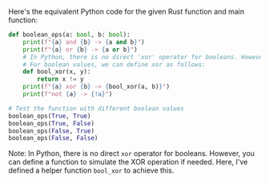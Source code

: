  Here's the equivalent Python code for the given Rust function and main function:

```python
def boolean_ops(a: bool, b: bool):
    print(f"{a} and {b} -> {a and b}")
    print(f"{a} or {b} -> {a or b}")
    # In Python, there is no direct 'xor' operator for booleans. However, you can use the ^ operator for integers.
    # For boolean values, we can define xor as follows:
    def bool_xor(x, y):
        return x != y
    print(f"{a} xor {b} -> {bool_xor(a, b)}")
    print(f"not {a} -> {!a}")

# Test the function with different boolean values
boolean_ops(True, True)
boolean_ops(True, False)
boolean_ops(False, True)
boolean_ops(False, False)
```

Note: In Python, there is no direct `xor` operator for booleans. However, you can define a function to simulate the XOR operation if needed. Here, I've defined a helper function `bool_xor` to achieve this.
